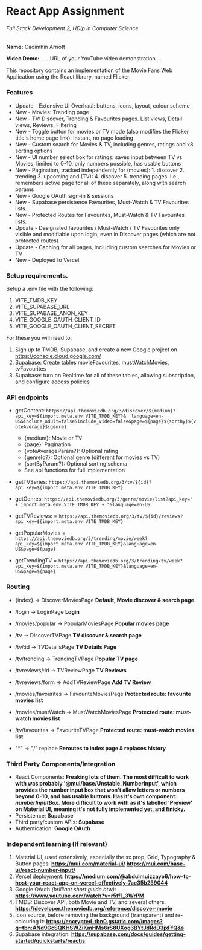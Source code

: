 # React App Assignment

###### Full Stack Development 2, HDip in Computer Science

__Name:__ Caoimhín Arnott

__Video Demo:__ ..... URL of your YouTube video demonstration ....

This repository contains an implementation of the Movie Fans Web Application using the React library, named Flicker.

### Features

+ Update - Extensive UI Overhaul: buttons, icons, layout, colour scheme
+ New - Movies: Trending page
+ New - TV: Discover, Trending & Favourites pages. List views, Detail views, Reviews, Filtering
+ New - Toggle button for movies or TV mode (also modifies the Flicker title's home page link). Instant, no page loading
+ New - Custom search for Movies & TV, including genres, ratings and x8 sorting options
+ New - UI number select box for ratings: saves input between TV vs Movies, limited to 0-10, only numbers possible, has usable buttons
+ New - Pagination, tracked independently for (movies): 1. discover 2. trending 3. upcoming and (TV): 4. discover 5. trending pages. I.e., remembers active page for all of these separately, along with search params
+ New - Google OAuth sign-in & sessions
+ New - Supabase persistence Favourites, Must-Watch & TV Favourites lists.
+ New - Protected Routes for Favourites, Must-Watch & TV Favourites lists.
+ Update - Designated favourites / Must-Watch / TV Favourites only visible and modifiable upon login, even in Discover pages (which are not protected routes)
+ Update - Caching for all pages, including custom searches for Movies or TV
+ New - Deployed to Vercel

### Setup requirements.

Setup a .env file with the following:
1. VITE_TMDB_KEY
2. VITE_SUPABASE_URL
3. VITE_SUPABASE_ANON_KEY
4. VITE_GOOGLE_OAUTH_CLIENT_ID
5. VITE_GOOGLE_OAUTH_CLIENT_SECRET

For these you will need to:
1. Sign up to TMDB, Supabase, and create a new Google project on https://console.cloud.google.com/ 
2. Supabase: Create tables movieFavourites, mustWatchMovies, tvFavourites 
3. Supabase: turn on Realtime for all of these tables, allowing subscription, and configure access policies

### API endpoints

+ getContent: `https://api.themoviedb.org/3/discover/${medium}?api_key=${import.meta.env.VITE_TMDB_KEY}&  language=en-US&include_adult=false&include_video=false&page=${page}${sortBy}${voteAverage}${genre}`
  - {medium}: Movie or TV
  - {page}: Pagination
  - {voteAverageParam?}: Optional rating
  - {genreId?}: Optional genre (different for movies vs TV)
  - {sortByParam?}: Optional sorting schema
  * See api functions for full implementation

+ getTVSeries: `https://api.themoviedb.org/3/tv/${id}?api_key=${import.meta.env.VITE_TMDB_KEY}`
+ getGenres: `https://api.themoviedb.org/3/genre/movie/list?api_key=" + import.meta.env.VITE_TMDB_KEY + "&language=en-US`
+ getTVReviews: = `https://api.themoviedb.org/3/tv/${id}/reviews?api_key=${import.meta.env.VITE_TMDB_KEY}`
+ getPopularMovies = `https://api.themoviedb.org/3/trending/movie/week?api_key=${import.meta.env.VITE_TMDB_KEY}&language=en-US&page=${page}`
+ getTrendingTV = `https://api.themoviedb.org/3/trending/tv/week?api_key=${import.meta.env.VITE_TMDB_KEY}&language=en-US&page=${page}`


### Routing

+ {index} ->   DiscoverMoviesPage **Default, Movie discover & search page**
+ /login ->   LoginPage **Login**
+ /movies/popular ->    PopularMoviesPage **Popular movies page**
+ /tv ->    DiscoverTVPage **TV discover & search page**
+ /tv/:id ->    TVDetailsPage **TV Details Page**
+ /tv/trending ->   TrendingTVPage **Popular TV page**
+ /tvreviews/:id ->   TVReviewPage **TV Reviews**
+ /tvreviews/form ->    AddTVReviewPage **Add TV Review**

+ /movies/favourites ->   FavouriteMoviesPage **Protected route: favourite movies list**
+ /movies/mustWatch ->  MustWatchMoviesPage **Protected route: must-watch movies list**
+ /tv/favourites ->   FavouriteTVPage **Protected route: must-watch movies list**
                
+ "*" ->    "/" replace **Reroutes to index page & replaces history**

### Third Party Components/Integration

+ React Components: **Freaking lots of them. The most difficult to work with was probably '@mui/base/Unstable_NumberInput', which provides the number input box that won't allow letters or numbers beyond 0-10, and has usable buttons. Has it's own component: *numberInputBox*. More difficult to work with as it's labelled 'Preview' on Material UI, meaning it's not fully implemented yet, and finicky.**
+ Persistence: **Supabase**
+ Third party/custom APIs: **Supabase**
+ Authentication: **Google OAuth**


### Independent learning (If relevant)

1. Material UI, used extensively, especially the sx prop, Grid, Typography & Button pages: **https://mui.com/material-ui/    https://mui.com/base-ui/react-number-input/**
2. Vercel deployment: **https://medium.com/@abdulmuizzayo6/how-to-host-your-react-app-on-vercel-effectively-7ae35b259044**
3. Google OAuth *(brilliant short guide btw)*: **https://www.youtube.com/watch?v=r5ff1_3WrPM**
4. TMDB: Discover API, both Movie and TV, and several others: **https://developer.themoviedb.org/reference/discover-movie**
5. Icon source, before removing the background (transparent) and re-colouring it: **https://encrypted-tbn0.gstatic.com/images?q=tbn:ANd9GcSQKHSWZiKmHMs6rS8UXog3BYtJdRdD3jxFfQ&s**
6. Supabase integration: **https://supabase.com/docs/guides/getting-started/quickstarts/reactjs**